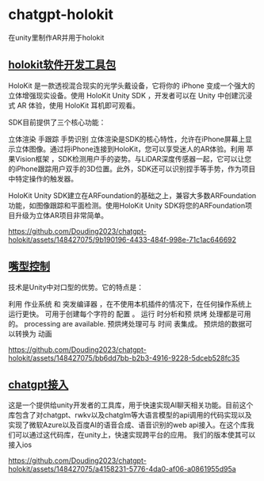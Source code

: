 # chatgpt-holokit
在unity里制作AR并用于holokit


## [holokit软件开发工具包](https://github.com/holoi/holokit-unity-sdk)
HoloKit 是一款透视混合现实的光学头戴设备，它将你的 iPhone 变成一个强大的立体增强现实设备。使用 HoloKit Unity SDK ，开发者可以在 Unity 中创建沉浸式 AR 体验，使用 HoloKit 耳机即可观看。

SDK目前提供了三个核心功能：

立体渲染
手跟踪
手势识别
立体渲染是SDK的核心特性，允许在iPhone屏幕上显示立体图像。通过将iPhone连接到HoloKit，您可以享受迷人的AR体验。利用 苹果Vision框架 ，SDK检测用户手的姿势。与LiDAR深度传感器一起，它可以让您的iPhone跟踪用户双手的3D位置。此外，SDK还可以识别捏手等手势，作为项目中特定操作的触发器。

HoloKit Unity SDK建立在ARFoundation的基础之上，兼容大多数ARFoundation功能，如图像跟踪和平面检测。使用HoloKit Unity SDK将您的ARFoundation项目升级为立体AR项目非常简单。


https://github.com/Douding2023/chatgpt-holokit/assets/148427075/9b190196-4433-484f-998e-71c1ac646692



## [嘴型控制](https://github.com/hecomi/uLipSync)
技术是Unity中对口型的优势。它的特点是：

利用 作业系统 和 突发编译器 ，在不使用本机插件的情况下，在任何操作系统上运行更快。
可用于创建每个字符的 配置 。
运行 时分析和预 烘烤 处理都是可用的。 processing are available.
预烘烤处理可与 时间 表集成。
预烘焙的数据可以转换为 动画

https://github.com/Douding2023/chatgpt-holokit/assets/148427075/bb6dd7bb-b2b3-4916-9228-5dceb528fc35


## [chatgpt接入](https://github.com/zhangliwei7758/unity-AI-Chat-Toolkit)
这是一个提供给unity开发者的工具库，用于快速实现AI聊天相关功能。目前这个库包含了对chatgpt、rwkv以及chatglm等大语言模型的api调用的代码实现以及实现了微软Azure以及百度AI的语音合成、语音识别的web api接入。在这个库我们可以通过这代码库，在unity上，快速实现跨平台的应用。
我们的版本使其可以接入ios

https://github.com/Douding2023/chatgpt-holokit/assets/148427075/a4158231-5776-4da0-af06-a0861955d95a

